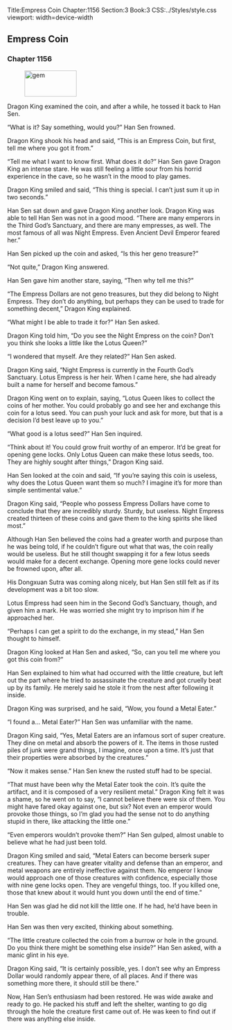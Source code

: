 Title:Empress Coin 
Chapter:1156 
Section:3 
Book:3 
CSS:../Styles/style.css 
viewport: width=device-width
  
## Empress Coin
### Chapter 1156
  
<figure>
	<img src="../Images/gem.gif" alt="gem" id="gem" width="120" height="60" />
</figure>
  

  
Dragon King examined the coin, and after a while, he tossed it back to Han Sen.

“What is it? Say something, would you?” Han Sen frowned.

Dragon King shook his head and said, “This is an Empress Coin, but first, tell me where you got it from.”

“Tell me what I want to know first. What does it do?” Han Sen gave Dragon King an intense stare. He was still feeling a little sour from his horrid experience in the cave, so he wasn’t in the mood to play games.

Dragon King smiled and said, “This thing is special. I can’t just sum it up in two seconds.”

Han Sen sat down and gave Dragon King another look. Dragon King was able to tell Han Sen was not in a good mood. “There are many emperors in the Third God’s Sanctuary, and there are many empresses, as well. The most famous of all was Night Empress. Even Ancient Devil Emperor feared her.”

Han Sen picked up the coin and asked, “Is this her geno treasure?”

“Not quite,” Dragon King answered.

Han Sen gave him another stare, saying, “Then why tell me this?”

“The Empress Dollars are not geno treasures, but they did belong to Night Empress. They don’t do anything, but perhaps they can be used to trade for something decent,” Dragon King explained.

“What might I be able to trade it for?” Han Sen asked.

Dragon King told him, “Do you see the Night Empress on the coin? Don’t you think she looks a little like the Lotus Queen?”

“I wondered that myself. Are they related?” Han Sen asked.

Dragon King said, “Night Empress is currently in the Fourth God’s Sanctuary. Lotus Empress is her heir. When I came here, she had already built a name for herself and become famous.”

Dragon King went on to explain, saying, “Lotus Queen likes to collect the coins of her mother. You could probably go and see her and exchange this coin for a lotus seed. You can push your luck and ask for more, but that is a decision I’d best leave up to you.”

“What good is a lotus seed?” Han Sen inquired.

“Think about it! You could grow fruit worthy of an emperor. It’d be great for opening gene locks. Only Lotus Queen can make these lotus seeds, too. They are highly sought after things,” Dragon King said.

Han Sen looked at the coin and said, “If you’re saying this coin is useless, why does the Lotus Queen want them so much? I imagine it’s for more than simple sentimental value.”

Dragon King said, “People who possess Empress Dollars have come to conclude that they are incredibly sturdy. Sturdy, but useless. Night Empress created thirteen of these coins and gave them to the king spirits she liked most.”

Although Han Sen believed the coins had a greater worth and purpose than he was being told, if he couldn’t figure out what that was, the coin really would be useless. But he still thought swapping it for a few lotus seeds would make for a decent exchange. Opening more gene locks could never be frowned upon, after all.

His Dongxuan Sutra was coming along nicely, but Han Sen still felt as if its development was a bit too slow.

Lotus Empress had seen him in the Second God’s Sanctuary, though, and given him a mark. He was worried she might try to imprison him if he approached her.

“Perhaps I can get a spirit to do the exchange, in my stead,” Han Sen thought to himself.

Dragon King looked at Han Sen and asked, “So, can you tell me where you got this coin from?”

Han Sen explained to him what had occurred with the little creature, but left out the part where he tried to assassinate the creature and got cruelly beat up by its family. He merely said he stole it from the nest after following it inside.

Dragon King was surprised, and he said, “Wow, you found a Metal Eater.”

“I found a… Metal Eater?” Han Sen was unfamiliar with the name.

Dragon King said, “Yes, Metal Eaters are an infamous sort of super creature. They dine on metal and absorb the powers of it. The items in those rusted piles of junk were grand things, I imagine, once upon a time. It’s just that their properties were absorbed by the creatures.”

“Now it makes sense.” Han Sen knew the rusted stuff had to be special.

“That must have been why the Metal Eater took the coin. It’s quite the artifact, and it is composed of a very resilient metal.” Dragon King felt it was a shame, so he went on to say, “I cannot believe there were six of them. You might have fared okay against one, but six? Not even an emperor would provoke those things, so I’m glad you had the sense not to do anything stupid in there, like attacking the little one.”

“Even emperors wouldn’t provoke them?” Han Sen gulped, almost unable to believe what he had just been told.

Dragon King smiled and said, “Metal Eaters can become berserk super creatures. They can have greater vitality and defense than an emperor, and metal weapons are entirely ineffective against them. No emperor I know would approach one of those creatures with confidence, especially those with nine gene locks open. They are vengeful things, too. If you killed one, those that knew about it would hunt you down until the end of time.”

Han Sen was glad he did not kill the little one. If he had, he’d have been in trouble.

Han Sen was then very excited, thinking about something.

“The little creature collected the coin from a burrow or hole in the ground. Do you think there might be something else inside?” Han Sen asked, with a manic glint in his eye.

Dragon King said, “It is certainly possible, yes. I don’t see why an Empress Dollar would randomly appear there, of all places. And if there was something more there, it should still be there.”

Now, Han Sen’s enthusiasm had been restored. He was wide awake and ready to go. He packed his stuff and left the shelter, wanting to go dig through the hole the creature first came out of. He was keen to find out if there was anything else inside.